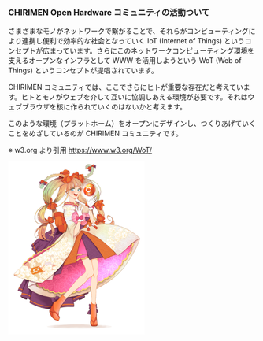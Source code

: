 ### CHIRIMEN Open Hardware コミュニティの活動ついて
 さまざまなモノがネットワークで繋がることで、それらがコンピューティングにより連携し便利で効率的な社会となっていく IoT (Internet of Things) というコンセプトが広まっています。さらにこのネットワークコンピューティング環境を支えるオープンなインフラとして WWW を活用しようという WoT (Web of Things) というコンセプトが提唱されています。

CHIRIMEN コミュニティでは、ここでさらにヒトが重要な存在だと考えています。ヒトとモノがウェブを介して互いに協調しあえる環境が必要です。それはウェブブラウザを核に作られていくのはないかと考えます。

このような環境（プラットホーム）をオープンにデザインし、つくりあげていくことをめざしているのが CHIRIMEN コミュニティです。

※ w3.org より引用 https://www.w3.org/WoT/

  <img src="./image/chiri.jpg" width="55%">
